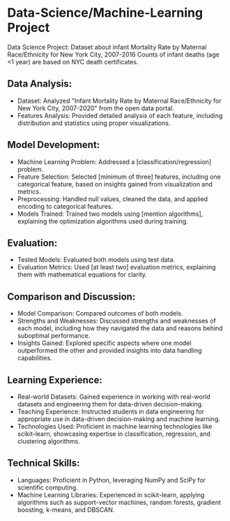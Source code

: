 # Data-Science/Machine-Learning Project
Data Science Project: Dataset about infant Mortality Rate by Maternal Race/Ethnicity for New York City, 2007-2016  Counts of infant deaths (age &lt;1 year) are based on NYC death certificates.

## Data Analysis: ##
* Dataset: Analyzed "Infant Mortality Rate by Maternal Race/Ethnicity for New York City, 2007-2020" from the open data portal.
* Features Analysis: Provided detailed analysis of each feature, including distribution and statistics using proper visualizations.

## Model Development: ##
* Machine Learning Problem: Addressed a [classification/regression] problem.
* Feature Selection: Selected [minimum of three] features, including one categorical feature, based on insights gained from visualization and metrics.
* Preprocessing: Handled null values, cleaned the data, and applied encoding to categorical features.
* Models Trained: Trained two models using [mention algorithms], explaining the optimization algorithms used during training.

## Evaluation: ##
* Tested Models: Evaluated both models using test data.
* Evaluation Metrics: Used [at least two] evaluation metrics, explaining them with mathematical equations for clarity.


## Comparison and Discussion: ##
* Model Comparison: Compared outcomes of both models.
* Strengths and Weaknesses: Discussed strengths and weaknesses of each model, including how they navigated the data and reasons behind suboptimal performance.
* Insights Gained: Explored specific aspects where one model outperformed the other and provided insights into data handling capabilities.

## Learning Experience: ## 
* Real-world Datasets: Gained experience in working with real-world datasets and engineering them for data-driven decision-making.
* Teaching Experience: Instructed students in data engineering for appropriate use in data-driven decision-making and machine learning.
* Technologies Used: Proficient in machine learning technologies like scikit-learn, showcasing expertise in classification, regression, and clustering algorithms.

## Technical Skills: ##
* Languages: Proficient in Python, leveraging NumPy and SciPy for scientific computing.
* Machine Learning Libraries: Experienced in scikit-learn, applying algorithms such as support-vector machines, random forests, gradient boosting, k-means, and DBSCAN.
